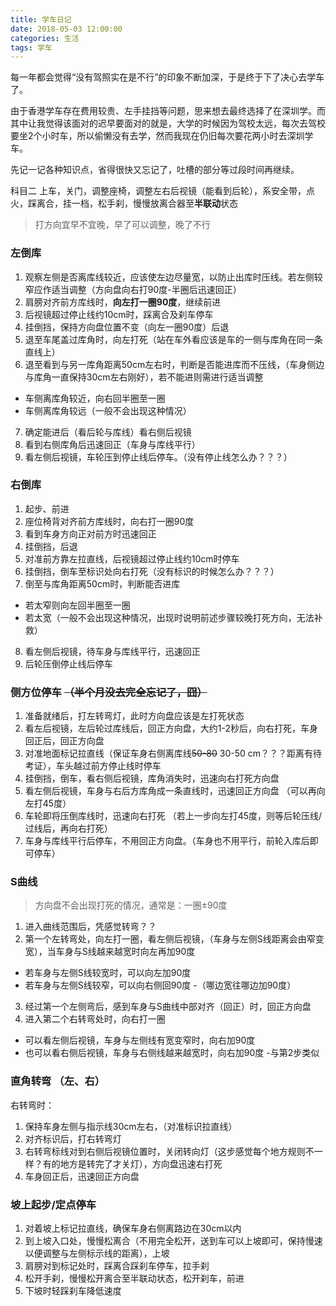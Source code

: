 ```yaml
---
title: 学车日记
date: 2018-05-03 12:00:00
categories: 生活
tags: 学车
---
```


每一年都会觉得“没有驾照实在是不行”的印象不断加深，于是终于下了决心去学车了。

由于香港学车存在费用较贵、左手挂挡等问题，思来想去最终选择了在深圳学。而其中让我觉得该面对的迟早要面对的就是，大学的时候因为驾校太远，每次去驾校要坐2个小时车，所以偷懒没有去学，然而我现在仍旧每次要花两小时去深圳学车。

先记一记各种知识点，省得很快又忘记了，吐槽的部分等过段时间再继续。

科目二
上车，关门，调整座椅，调整左右后视镜（能看到后轮），系安全带，点火，踩离合，挂一档，松手刹，慢慢放离合器至**半联动**状态

> 打方向宜早不宜晚，早了可以调整，晚了不行

### 左倒库
1. 观察左侧是否离库线较近，应该使左边尽量宽，以防止出库时压线。若左侧较窄应作适当调整（方向盘向右打90度-半圈后迅速回正）
2. 肩膀对齐前方库线时，**向左打一圈90度**，继续前进
3. 后视镜超过停止线约10cm时，踩离合及刹车停车
4. 挂倒挡，保持方向盘位置不变（向左一圈90度）后退
5. 退至车尾盖过库角时，向左打死（站在车外看应该是车的一侧与库角在同一条直线上）
6. 退至看到与另一库角距离50cm左右时，判断是否能进库而不压线，（车身侧边与库角一直保持30cm左右刚好），若不能进则需进行适当调整
  - 车侧离库角较近，向右回半圈至一圈
  - 车侧离库角较远（一般不会出现这种情况）
7. 确定能进后（看后轮与库线）看右侧后视镜
8. 看到右侧库角后迅速回正（车身与库线平行）
9. 看左侧后视镜，车轮压到停止线后停车。（没有停止线怎么办？？？）

### 右倒库
1. 起步、前进
2. 座位椅背对齐前方库线时，向右打一圈90度
3. 看到车身方向正对前方时迅速回正
4. 挂倒挡，后退
5. 对准前方靠左拉直线，后视镜超过停止线约10cm时停车
6. 挂倒挡，倒车至标识处向右打死（没有标识的时候怎么办？？？）
7. 倒至与库角距离50cm时，判断能否进库
  - 若太窄则向左回半圈至一圈
  - 若太宽（一般不会出现这种情况，出现时说明前述步骤较晚打死方向，无法补救）
8. 看左侧后视镜，待车身与库线平行，迅速回正
9. 后轮压倒停止线后停车

### 侧方位停车 ~~（半个月没去完全忘记了，囧）~~
1. 准备就绪后，打左转弯灯，此时方向盘应该是左打死状态
2. 看左后视镜，左后轮过库线后，回正方向盘，大约1-2秒后，向右打死，车身回正后，回正方向盘
3. 对准地面标记拉直线（保证车身右侧离库线~~50-80~~ 30-50 cm？？？距离有待考证），车头越过前方停止线时停车
4. 挂倒挡，倒车，看右侧后视镜，库角消失时，迅速向右打死方向盘
5. 看左侧后视镜，车身与右后方库角成一条直线时，迅速回正方向盘 （可以再向左打45度）
6. 车轮即将压倒库线时，迅速向右打死 （若上一步向左打45度，则等后轮压线/过线后，再向右打死）
7. 车身与库线平行后停车，不用回正方向盘。（车身也不用平行，前轮入库后即可停车）

### S曲线
> 方向盘不会出现打死的情况，通常是：一圈±90度

1. 进入曲线范围后，凭感觉转弯？？
2. 第一个左转弯处，向左打一圈，看左侧后视镜，（车身与左侧S线距离会由窄变宽），当车身与S线越来越宽时向左再加90度
  - 若车身与左侧S线较宽时，可以向左加90度
  - 若车身与左侧S线较窄，可以向右侧回90度
  -（哪边宽往哪边加90度）
3. 经过第一个左侧弯后，感到车身与S曲线中部对齐（回正）时，回正方向盘
4. 进入第二个右转弯处时，向右打一圈
  - 可以看左侧后视镜，车身与左侧线有宽变窄时，向右加90度
  - 也可以看右侧后视镜，车身与右侧线越来越宽时，向右加90度
  -与第2步类似

### 直角转弯 （左、右）
右转弯时：
1. 保持车身左侧与指示线30cm左右，（对准标识拉直线）
2. 对齐标识后，打右转弯灯
3. 右转弯标线对到右侧后视镜位置时，关闭转向灯（这步感觉每个地方规则不一样？有的地方是转完了才关灯），方向盘迅速右打死
4. 车身回正后，迅速回正方向盘

### 坡上起步/定点停车
1. 对着坡上标记拉直线，确保车身右侧离路边在30cm以内
2. 到上坡入口处，慢慢松离合（不用完全松开，送到车可以上坡即可，保持慢速以便调整与左侧标示线的距离），上坡
3. 肩膀对到标记处时，踩离合踩刹车停车，拉手刹
4. 松开手刹，慢慢松开离合至半联动状态，松开刹车，前进
5. 下坡时轻踩刹车降低速度
